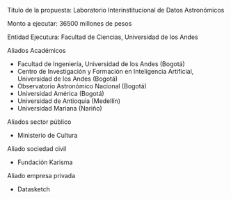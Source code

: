 Título de la propuesta: Laboratorio Interinstitucional de Datos Astronómicos

Monto a ejecutar: 36500 millones de pesos

Entidad Ejecutura: Facultad de Ciencias, Universidad de los Andes

Aliados Académicos

* Facultad de Ingeniería, Universidad de los Andes (Bogotá)
* Centro de Investigación y Formación en Inteligencia Artificial, Universidad de los Andes (Bogotá)
* Observatorio Astronómico Nacional (Bogotá)
* Universidad América (Bogotá)
* Universidad de Antioquia (Medellín)
* Universidad Mariana (Nariño)

Aliados sector público
* Ministerio de Cultura

Aliado sociedad civil
* Fundación Karisma

Aliado empresa privada
* Datasketch



